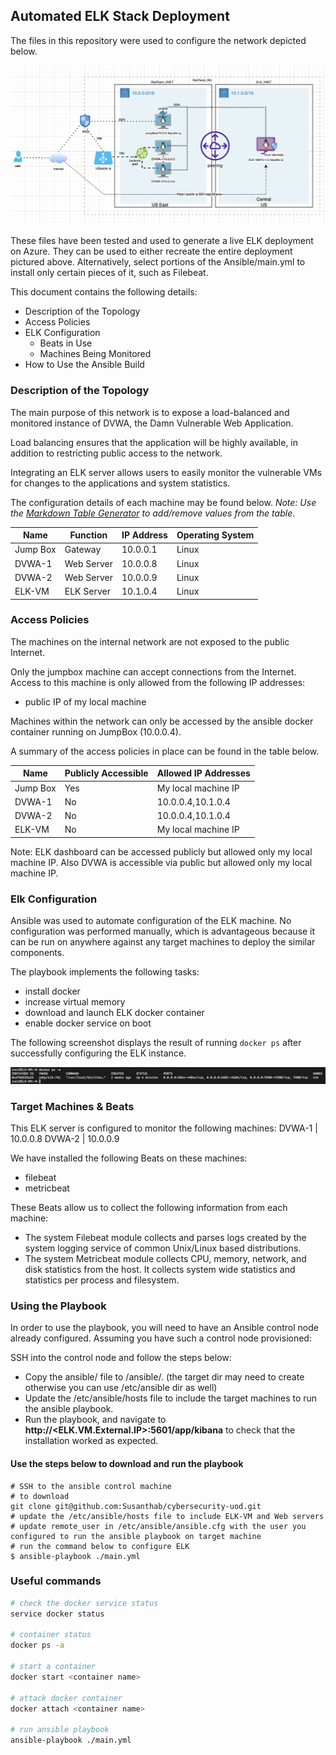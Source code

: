 ## Automated ELK Stack Deployment

The files in this repository were used to configure the network depicted below.

![Network-Diagram](Diagrams/network-diagram.png)

These files have been tested and used to generate a live ELK deployment on Azure. They can be used to either recreate the entire deployment pictured above. Alternatively, select portions of the Ansible/main.yml to install only certain pieces of it, such as Filebeat.

This document contains the following details:
- Description of the Topology
- Access Policies
- ELK Configuration
  - Beats in Use
  - Machines Being Monitored
- How to Use the Ansible Build


### Description of the Topology

The main purpose of this network is to expose a load-balanced and monitored instance of DVWA, the Damn Vulnerable Web Application.

Load balancing ensures that the application will be highly available, in addition to restricting public access to the network.

Integrating an ELK server allows users to easily monitor the vulnerable VMs for changes to the applications and system statistics.

The configuration details of each machine may be found below.
_Note: Use the [Markdown Table Generator](http://www.tablesgenerator.com/markdown_tables) to add/remove values from the table_.

| Name     | Function   | IP Address | Operating System |
|----------|----------  |------------|------------------|
| Jump Box | Gateway    | 10.0.0.1   | Linux            |
| DVWA-1   | Web Server | 10.0.0.8   | Linux            |                  
| DVWA-2   | Web Server | 10.0.0.9   | Linux            |
| ELK-VM   | ELK Server | 10.1.0.4   | Linux            |

### Access Policies

The machines on the internal network are not exposed to the public Internet. 

Only the jumpbox machine can accept connections from the Internet. Access to this machine is only allowed from the following IP addresses:
- public IP of my local machine

Machines within the network can only be accessed by the ansible docker container running on JumpBox (10.0.0.4).

A summary of the access policies in place can be found in the table below.

| Name     | Publicly Accessible | Allowed IP Addresses |
|----------|---------------------|----------------------|
| Jump Box | Yes                 | My local machine IP  |
| DVWA-1   | No                  | 10.0.0.4,10.1.0.4    |
| DVWA-2   | No                  | 10.0.0.4,10.1.0.4    |
| ELK-VM   | No                  | My local machine IP  |

Note: ELK dashboard can be accessed publicly but allowed only my local machine IP. Also DVWA is accessible via public but allowed only my local machine IP. 

### Elk Configuration

Ansible was used to automate configuration of the ELK machine. No configuration was performed manually, which is advantageous because it can be run on anywhere against any target machines to deploy the similar components.

The playbook implements the following tasks:
- install docker
- increase virtual memory
- download and launch ELK docker container
- enable docker service on boot

The following screenshot displays the result of running `docker ps` after successfully configuring the ELK instance.

![docker ps -a](Diagrams/docker-ps-output.png)

### Target Machines & Beats
This ELK server is configured to monitor the following machines:
DVWA-1 | 10.0.0.8
DVWA-2 | 10.0.0.9

We have installed the following Beats on these machines:
* filebeat
* metricbeat

These Beats allow us to collect the following information from each machine:
* The system Filebeat module collects and parses logs created by the system logging service of common Unix/Linux based distributions. 
* The system Metricbeat module collects CPU, memory, network, and disk statistics from the host. It collects system wide statistics and statistics per process and filesystem.

### Using the Playbook
In order to use the playbook, you will need to have an Ansible control node already configured. Assuming you have such a control node provisioned: 

SSH into the control node and follow the steps below:
- Copy the ansible/ file to /ansible/. (the target dir may need to create otherwise you can use /etc/ansible dir as well)
- Update the /etc/ansible/hosts file to include the target machines to run the ansible playbook.
- Run the playbook, and navigate to **http://<ELK.VM.External.IP>:5601/app/kibana** to check that the installation worked as expected.

#### Use the steps below to download and run the playbook

```
# SSH to the ansible control machine
# to download
git clone git@github.com:Susanthab/cybersecurity-uod.git
# update the /etc/ansible/hosts file to include ELK-VM and Web servers
# update remote_user in /etc/ansible/ansible.cfg with the user you configured to run the ansible playbook on target machine
# run the command below to configure ELK
$ ansible-playbook ./main.yml
```

### Useful commands
```bash
# check the docker service status 
service docker status

# container status
docker ps -a

# start a container
docker start <container name>

# attack docker container
docker attach <container name>

# run ansible playbook
ansible-playbook ./main.yml
```
